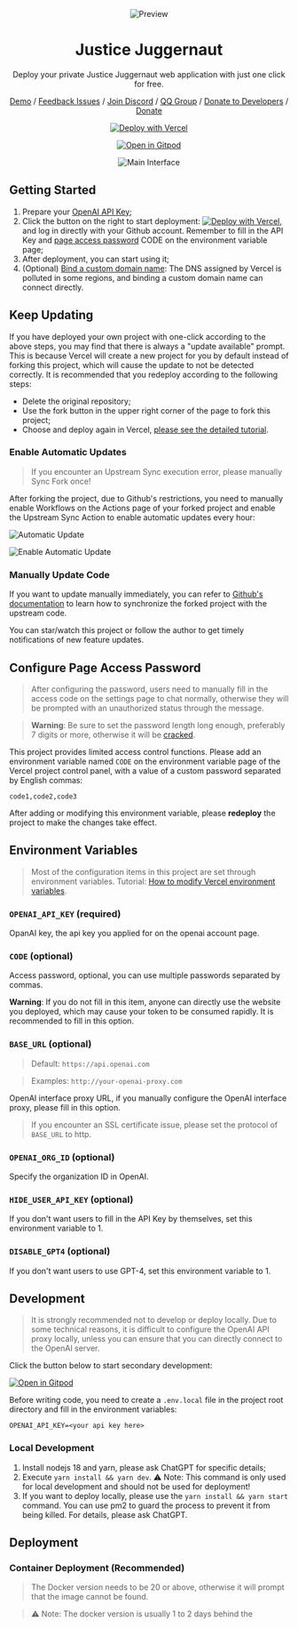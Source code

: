 <div align="center">
<img src="./docs/images/icon.svg" alt="Preview"/>

<h1 align="center">Justice Juggernaut</h1>

Deploy your private Justice Juggernaut web application with just one click for free.

[Demo](https://justice-juggernaut.vercel.app/) / [Feedback Issues](https://github.com/storminstakk/Justice_Juggernaut/issues) / [Join Discord](https://discord.gg/zrhvHCr79N) / [QQ Group](https://user-images.githubusercontent.com/16968934/228190818-7dd00845-e9b9-4363-97e5-44c507ac76da.jpeg) / [Donate to Developers](https://user-images.githubusercontent.com/16968934/227772541-5bcd52d8-61b7-488c-a203-0330d8006e2b.jpg) / [Donate](#donate-usdt)

[![Deploy with Vercel](https://vercel.com/button)](https://vercel.com/new/clone?repository-url=https%3A%2F%2Fgithub.com%2Fstorminstakk%2FJustice_Juggernaut&env=OPENAI_API_KEY&env=CODE&project-name=justice_juggernaut&repository-name=Justice_Juggernaut)

[![Open in Gitpod](https://gitpod.io/button/open-in-gitpod.svg)](https://gitpod.io/#https://github.com/storminstakk/Justice_Juggernaut)

![Main Interface](./docs/images/cover.png)

</div>

## Getting Started

1. Prepare your [OpenAI API Key](https://platform.openai.com/account/api-keys);
2. Click the button on the right to start deployment:
   [![Deploy with Vercel](https://vercel.com/button)](https://vercel.com/new/clone?repository-url=https%3A%2F%2Fgithub.com%2Fstorminstakk%2FJustice_Juggernaut&env=OPENAI_API_KEY&env=CODE&project-name=justice_juggernaut&repository-name=Justice_Juggernaut), and log in directly with your Github account. Remember to fill in the API Key and [page access password](#configure-page-access-password) CODE on the environment variable page;
3. After deployment, you can start using it;
4. (Optional) [Bind a custom domain name](https://vercel.com/docs/concepts/projects/domains/add-a-domain): The DNS assigned by Vercel is polluted in some regions, and binding a custom domain name can connect directly.

## Keep Updating

If you have deployed your own project with one-click according to the above steps, you may find that there is always a "update available" prompt. This is because Vercel will create a new project for you by default instead of forking this project, which will cause the update to not be detected correctly.
It is recommended that you redeploy according to the following steps:

- Delete the original repository;
- Use the fork button in the upper right corner of the page to fork this project;
- Choose and deploy again in Vercel, [please see the detailed tutorial](./docs/vercel-cn.md#如何新建项目).

### Enable Automatic Updates

> If you encounter an Upstream Sync execution error, please manually Sync Fork once!

After forking the project, due to Github's restrictions, you need to manually enable Workflows on the Actions page of your forked project and enable the Upstream Sync Action to enable automatic updates every hour:

![Automatic Update](./docs/images/enable-actions.jpg)

![Enable Automatic Update](./docs/images/enable-actions-sync.jpg)

### Manually Update Code

If you want to update manually immediately, you can refer to [Github's documentation](https://docs.github.com/en/pull-requests/collaborating-with-pull-requests/working-with-forks/syncing-a-fork) to learn how to synchronize the forked project with the upstream code.

You can star/watch this project or follow the author to get timely notifications of new feature updates.

## Configure Page Access Password

> After configuring the password, users need to manually fill in the access code on the settings page to chat normally, otherwise they will be prompted with an unauthorized status through the message.

> **Warning**: Be sure to set the password length long enough, preferably 7 digits or more, otherwise it will be [cracked](https://github.com/storminstakk/Justice_Juggernaut/issues/518).

This project provides limited access control functions. Please add an environment variable named `CODE` on the environment variable page of the Vercel project control panel, with a value of a custom password separated by English commas:

```
code1,code2,code3
```

After adding or modifying this environment variable, please **redeploy** the project to make the changes take effect.

## Environment Variables

> Most of the configuration items in this project are set through environment variables. Tutorial: [How to modify Vercel environment variables](./docs/vercel-cn.md).

### `OPENAI_API_KEY` (required)

OpanAI key, the api key you applied for on the openai account page.

### `CODE` (optional)

Access password, optional, you can use multiple passwords separated by commas.

**Warning**: If you do not fill in this item, anyone can directly use the website you deployed, which may cause your token to be consumed rapidly. It is recommended to fill in this option.

### `BASE_URL` (optional)

> Default: `https://api.openai.com`

> Examples: `http://your-openai-proxy.com`

OpenAI interface proxy URL, if you manually configure the OpenAI interface proxy, please fill in this option.

> If you encounter an SSL certificate issue, please set the protocol of `BASE_URL` to http.

### `OPENAI_ORG_ID` (optional)

Specify the organization ID in OpenAI.

### `HIDE_USER_API_KEY` (optional)

If you don't want users to fill in the API Key by themselves, set this environment variable to 1.

### `DISABLE_GPT4` (optional)

If you don't want users to use GPT-4, set this environment variable to 1.

## Development

> It is strongly recommended not to develop or deploy locally. Due to some technical reasons, it is difficult to configure the OpenAI API proxy locally, unless you can ensure that you can directly connect to the OpenAI server.

Click the button below to start secondary development:

[![Open in Gitpod](https://gitpod.io/button/open-in-gitpod.svg)](https://gitpod.io/#https://github.com/storminstakk/Justice_Juggernaut)

Before writing code, you need to create a `.env.local` file in the project root directory and fill in the environment variables:

```
OPENAI_API_KEY=<your api key here>
```

### Local Development

1. Install nodejs 18 and yarn, please ask ChatGPT for specific details;
2. Execute `yarn install && yarn dev`. ⚠️ Note: This command is only used for local development and should not be used for deployment!
3. If you want to deploy locally, please use the `yarn install && yarn start` command. You can use pm2 to guard the process to prevent it from being killed. For details, please ask ChatGPT.

## Deployment

### Container Deployment (Recommended)

> The Docker version needs to be 20 or above, otherwise it will prompt that the image cannot be found.

> ⚠️ Note: The docker version is usually 1 to 2 days behind the
